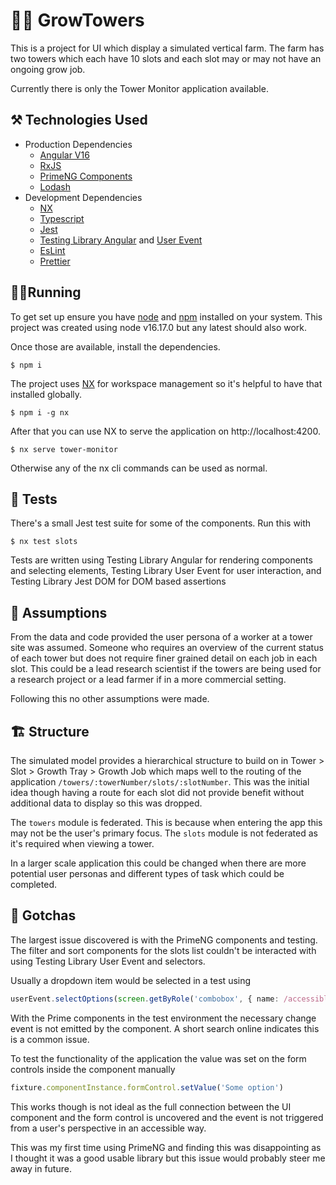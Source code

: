 # 🥬🏢 GrowTowers

This is a project for UI which display a simulated vertical farm. The farm has two towers which each have 10 slots and each slot may or may not have an ongoing grow job.

Currently there is only the Tower Monitor application available.

## ⚒️ Technologies Used

- Production Dependencies
  - [Angular V16](https://angular.io/)
  - [RxJS](https://rxjs.dev/)
  - [PrimeNG Components](https://primeng.org/)
  - [Lodash](https://lodash.com/)
- Development Dependencies
  - [NX](https://nx.dev)
  - [Typescript](https://www.typescriptlang.org/)
  - [Jest](https://jestjs.io/)
  - [Testing Library Angular](https://testing-library.com/docs/angular-testing-library/intro/) and [User Event](https://testing-library.com/docs/user-event/intro)
  - [EsLint](https://eslint.org/)
  - [Prettier](https://prettier.io/)

## 🏃‍♂️Running

To get set up ensure you have [node](https://nodejs.org/en) and [npm](https://www.npmjs.com/) installed on your system. This project was created using node v16.17.0 but any latest should also work.

Once those are available, install the dependencies.

```
$ npm i
```

The project uses [NX](https://nx.dev) for workspace management so it's helpful to have that installed globally.

```
$ npm i -g nx
```

After that you can use NX to serve the application on http://localhost:4200.

```
$ nx serve tower-monitor
```

Otherwise any of the nx cli commands can be used as normal.

## 🧪 Tests

There's a small Jest test suite for some of the components. Run this with

```
$ nx test slots
```

Tests are written using Testing Library Angular for rendering components and selecting elements, Testing Library User Event for user interaction, and Testing Library Jest DOM for DOM based assertions

## 🤔 Assumptions

From the data and code provided the user persona of a worker at a tower site was assumed. Someone who requires an overview of the current status of each tower but does not require finer grained detail on each job in each slot. This could be a lead research scientist if the towers are being used for a research project or a lead farmer if in a more commercial setting.

Following this no other assumptions were made.

## 🏗️ Structure

The simulated model provides a hierarchical structure to build on in Tower > Slot > Growth Tray > Growth Job which maps well to the routing of the application `/towers/:towerNumber/slots/:slotNumber`. This was the initial idea though having a route for each slot did not provide benefit without additional data to display so this was dropped.

The `towers` module is federated. This is because when entering the app this may not be the user's primary focus. The `slots` module is not federated as it's required when viewing a tower.

In a larger scale application this could be changed when there are more potential user personas and different types of task which could be completed.

## 🎣 Gotchas

The largest issue discovered is with the PrimeNG components and testing. The filter and sort components for the slots list couldn't be interacted with using Testing Library User Event and selectors.

Usually a dropdown item would be selected in a test using

```ts
userEvent.selectOptions(screen.getByRole('combobox', { name: /accessible label/i }), 'Some option')
```

With the Prime components in the test environment the necessary change event is not emitted by the component. A short search online indicates this is a common issue.

To test the functionality of the application the value was set on the form controls inside the component manually

```ts
fixture.componentInstance.formControl.setValue('Some option')
```

This works though is not ideal as the full connection between the UI component and the form control is uncovered and the event is not triggered from a user's perspective in an accessible way.

This was my first time using PrimeNG and finding this was disappointing as I thought it was a good usable library but this issue would probably steer me away in future.
